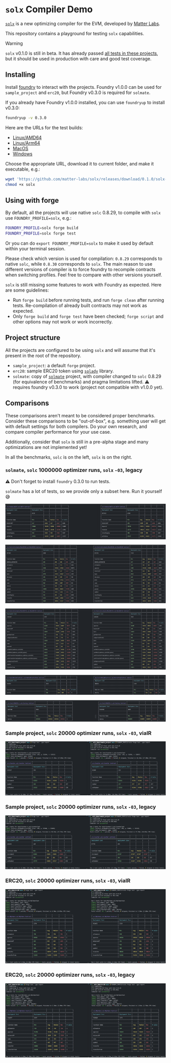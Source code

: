 # `solx` Compiler Demo

[`solx`](https://solx.zksync.io/) is a new optimizing compiler for the EVM, developed by [Matter Labs](https://matter-labs.io/).

This repository contains a playground for testing `solx` capabilities.

> [!WARNING]  
> `solx` v0.1.0 is still in beta. It has already passed [all tests in these projects](https://github.com/matter-labs/solx/actions/runs/16133619145/attempts/1#summary-45527824432), but it should be used in production with care and good test coverage.

## Installing

Install [foundry](https://book.getfoundry.sh/getting-started/installation) to interact with the projects.
Foundry v1.0.0 can be used for `sample_project` and `erc20`, but Foundry v0.3.0 is required for `solmate`.

If you already have Foundry v1.0.0 installed, you can use `foundryup` to install v0.3.0:

```bash
foundryup -v 0.3.0
```

Here are the URLs for the test builds:

- [Linux/AMD64](https://github.com/matter-labs/solx/releases/download/0.1.0/solx-linux-amd64-gnu-v0.1.0)
- [Linux/Arm64](https://github.com/matter-labs/solx/releases/download/0.1.0/solx-linux-arm64-gnu-v0.1.0)
- [MacOS](https://github.com/matter-labs/solx/releases/download/0.1.0/solx-macosx-v0.1.0)
- [Windows](https://github.com/matter-labs/solx/releases/download/0.1.0/solx-windows-amd64-gnu-v0.1.0.exe)

Choose the appropriate URL, download it to current folder, and make it executable, e.g.:

```bash
wget 'https://github.com/matter-labs/solx/releases/download/0.1.0/solx-linux-amd64-gnu-v0.1.0' -O solx
chmod +x solx
```

## Using with forge

By default, all the projects will use native `solc` 0.8.29, to compile with `solx` use `FOUNDRY_PROFILE=solx`, e.g.:

```bash
FOUNDRY_PROFILE=solx forge build
FOUNDRY_PROFILE=solx forge test
```

Or you can do `export FOUNDRY_PROFILE=solx` to make it used by default within your terminal session.

Please check which version is used for compilation: `0.8.29` corresponds to native `solc`, while `0.8.30` corresponds to `solx`.
The main reason to use different versions of compiler is to force foundry to recompile contracts when switching profiles.
Feel free to compare with other versions yourself.

`solx` is still missing some features to work with Foundry as expected. Here are some guidelines:

- Run `forge build` before running tests, and run `forge clean` after running tests. Re-compilation of already built contracts may not work as expected.
- Only `forge build` and `forge test` have been checked; `forge script` and other options may not work or work incorrectly.

## Project structure

All the projects are configured to be using `solx` and will assume that it's present in the root of the repository.

- `sample_project`: a default `forge` project.
- `erc20`: sample ERC20 token using [`solady`](https://github.com/Vectorized/solady) library.
- `solmate`: copy of [`solmate`](https://github.com/transmissions11/solmate/) project, with compiler changed to `solc` 0.8.29 (for equivalence of benchmarks)
  and pragma limitations lifted. ⚠️ requires foundry v0.3.0 to work (project not compatible with v1.0.0 yet).

## Comparisons

These comparisons aren't meant to be considered proper benchmarks. Consider these comparisons to be "out-of-box", e.g. something
user will get with default settings for both compilers. Do your own research, and compare compiler performance for your
use case.

Additionally, consider that `solx` is still in a pre-alpha stage and many optimizations are not implemented yet!

In all the benchmarks, `solc` is on the left, `solx` is on the right.

### `solmate`, `solc` 1000000 optimizer runs, `solx` `-03`, legacy

⚠️ Don't forget to install `foundry` 0.3.0 to run tests.

`solmate` has a lot of tests, so we provide only a subset here. Run it yourself 😅

![04](assets/04_solmate_weth.png)

![05](assets/05_solmate_mock_erc20.png)

![06](assets/06_solmate_mock_erc721.png)

![07](assets/07_solmate_merkle_proof_lib.png)

![08](assets/08_solmate_create3_factory.png)

### Sample project, `solc` 20000 optimizer runs, `solx` `-03`, viaIR

![00](assets/00_sample_project_via_ir.png)

### Sample project, `solc` 20000 optimizer runs, `solx` `-03`, legacy

![01](assets/01_sample_project_legacy.png)

### ERC20, `solc` 20000 optimizer runs, `solx` `-03`, viaIR

![02](assets/02_erc20_via_ir.png)

### ERC20, `solc` 20000 optimizer runs, `solx` `-03`, legacy

![03](assets/03_erc20_legacy.png)
